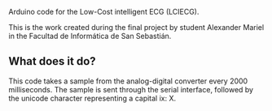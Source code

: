 Arduino code for the Low-Cost intelligent ECG (LCIECG).

This is the work created during the final project by student Alexander Mariel in the Facultad de Informática de San Sebastián.

What does it do?
----------------
This code takes a sample from the analog-digital converter every 2000 milliseconds. The sample is sent through the serial interface, followed by the unicode character representing a capital ix: X.
